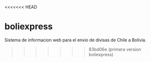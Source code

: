 <<<<<<< HEAD
# boliexpress
Sistema de informacion web para el envio de divisas de Chile a Bolivia.

>>>>>>> 83bd06e (primera version boliexpress)
